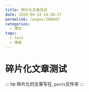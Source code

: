 ```yaml
---
title: 碎片化文章测试
date: 2020-04-24 14:30:27
permalink: /pages/2868d3
categories: 
  - 博文
tags: 
  - test
  - 博客
---
```


# 碎片化文章测试

::: tip
碎片化的文章写在`_posts`文件夹
:::

<!-- more -->